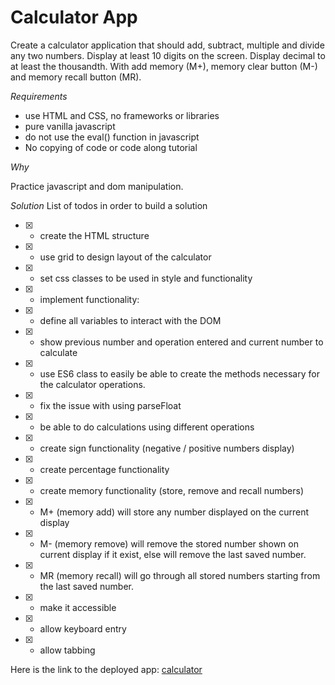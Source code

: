 # Calculator App

Create a calculator application that should add, subtract, multiple and divide any two numbers. Display at least 10 digits on the screen. Display decimal to at least the thousandth. With add memory (M+), memory clear button (M-) and memory recall button (MR).

*Requirements*
* use HTML and CSS, no frameworks or libraries
* pure vanilla javascript
* do not use the eval() function in javascript
* No copying of code or code along tutorial
  
*Why*

Practice javascript and dom manipulation. 

*Solution*
List of todos in order to build a solution

* [x] - create the HTML structure
* [x] - use grid to design layout of the calculator
* [x] - set css classes to be used in style and functionality
* [x] - implement functionality:
*   [x] - define all variables to interact with the DOM
*   [x] - show previous number and operation entered and current number to calculate
*   [x] - use ES6 class to easily be able to create the methods necessary for the calculator operations.
*   [x] - fix the issue with using parseFloat
*   [x] - be able to do calculations using different operations
*   [x] - create sign functionality (negative / positive numbers display)
*   [x] - create percentage functionality
*   [x] - create memory functionality (store, remove and recall numbers)
*   [x] - M+ (memory add) will store any number displayed on the current display
*   [x] - M- (memory remove) will remove the stored number shown on current display if it exist, else will remove the last saved number.
*   [x] - MR (memory recall) will go through all stored numbers starting from the last saved number.
* [x] - make it accessible
* [x] - allow keyboard entry
* [x] - allow tabbing

Here is the link to the deployed app: [calculator](https://m2paulc.github.io/calculator-app/)
